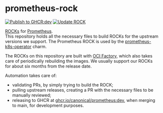 # prometheus-rock

[![Publish to GHCR:dev](https://github.com/canonical/prometheus-rock/actions/workflows/rock-release-dev.yaml/badge.svg)](https://github.com/canonical/prometheus-rock/actions/workflows/rock-release-dev.yaml)
[![Update ROCK](https://github.com/canonical/prometheus-rock/actions/workflows/rock-update.yaml/badge.svg)](https://github.com/canonical/prometheus-rock/actions/workflows/rock-update.yaml)

[ROCKs](https://canonical-rockcraft.readthedocs-hosted.com/en/latest/) for [Prometheus](https://prometheus.io/).  
This repository holds all the necessary files to build ROCKs for the upstream versions we support. The Prometheus ROCK is used by the [prometheus-k8s-operator](https://github.com/canonical/prometheus-k8s-operator) charm.

The ROCKs on this repository are built with [OCI Factory](https://github.com/canonical/oci-factory/), which also takes care of periodically rebuilding the images. We usually support our ROCKs for about six months from the release date.

Automation takes care of:
* validating PRs, by simply trying to build the ROCK;
* pulling upstream releases, creating a PR with the necessary files to be manually reviewed;
* releasing to GHCR at [ghcr.io/canonical/prometheus:dev](ghcr.io/canonical/prometheus:dev), when merging to main, for development purposes.

